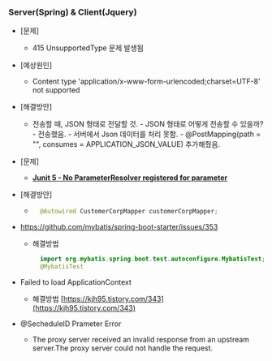 ### Server(Spring) & Client(Jquery)

- [문제]
  - 415 UnsupportedType 문제 발생됨
- [예상원인]
  - Content type 'application/x-www-form-urlencoded;charset=UTF-8' not supported
- [해결방안]

  - 전송할 때, JSON 형태로 전달할 것. - JSON 형태로 어떻게 전송할 수 있을까? - 전송했음. - 서버에서 Json 데이터를 처리 못함. - @PostMapping(path = "", consumes = APPLICATION_JSON_VALUE) 추가해줬음.

- [문제]
  - **[Junit 5 - No ParameterResolver registered for parameter](https://stackoverflow.com/questions/51867650/junit-5-no-parameterresolver-registered-for-parameter)**
- [해결방안]
  - ```java
      @Autowired CustomerCorpMapper customerCorpMapper;
    ```
- https://github.com/mybatis/spring-boot-starter/issues/353
  - 해결방법
    ```java
      import org.mybatis.spring.boot.test.autoconfigure.MybatisTest;
      @MybatisTest
    ```
- Failed to load ApplicationContext
  - 해결방법 [https://kjh95.tistory.com/343](https://kjh95.tistory.com/343)
- @SecheduleID Prameter Error
  - The proxy server received an invalid response from an upstream server.The proxy server could not handle the request.
